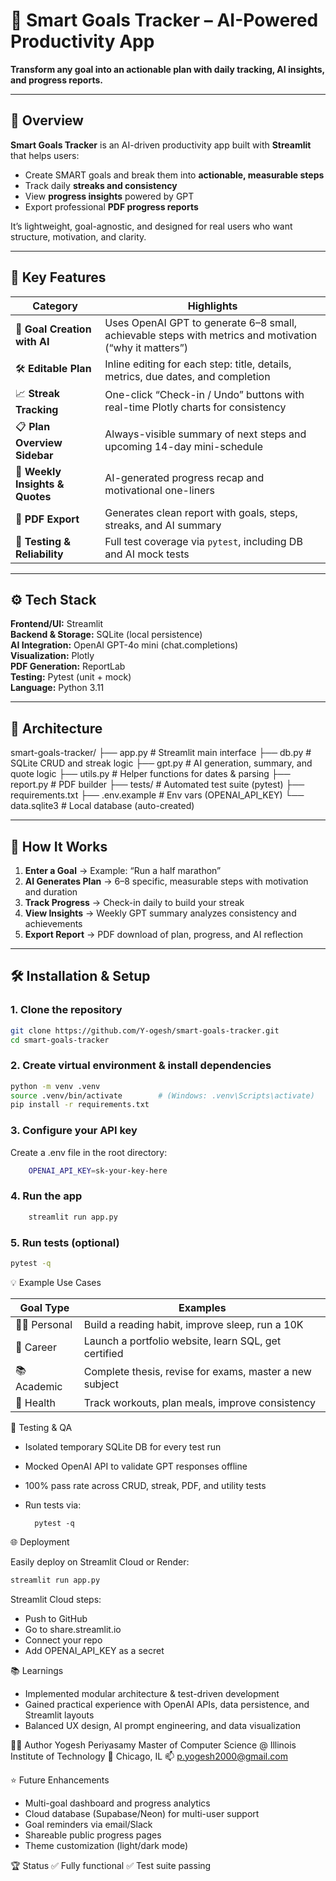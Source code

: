 # 🎯 Smart Goals Tracker – AI-Powered Productivity App

**Transform any goal into an actionable plan with daily tracking, AI insights, and progress reports.**

---

## 🚀 Overview

**Smart Goals Tracker** is an AI-driven productivity app built with **Streamlit** that helps users:
- Create SMART goals and break them into **actionable, measurable steps**
- Track daily **streaks and consistency**
- View **progress insights** powered by GPT
- Export professional **PDF progress reports**

It’s lightweight, goal-agnostic, and designed for real users who want structure, motivation, and clarity.

---

## 🧠 Key Features

| Category | Highlights |
|-----------|-------------|
| 🎯 **Goal Creation with AI** | Uses OpenAI GPT to generate 6–8 small, achievable steps with metrics and motivation (“why it matters”) |
| 🛠 **Editable Plan** | Inline editing for each step: title, details, metrics, due dates, and completion |
| 📈 **Streak Tracking** | One-click “Check-in / Undo” buttons with real-time Plotly charts for consistency |
| 📋 **Plan Overview Sidebar** | Always-visible summary of next steps and upcoming 14-day mini-schedule |
| 🧾 **Weekly Insights & Quotes** | AI-generated progress recap and motivational one-liners |
| 📄 **PDF Export** | Generates clean report with goals, steps, streaks, and AI summary |
| 🧪 **Testing & Reliability** | Full test coverage via `pytest`, including DB and AI mock tests |

---

## ⚙️ Tech Stack

**Frontend/UI:** Streamlit  
**Backend & Storage:** SQLite (local persistence)  
**AI Integration:** OpenAI GPT-4o mini (chat.completions)  
**Visualization:** Plotly  
**PDF Generation:** ReportLab  
**Testing:** Pytest (unit + mock)  
**Language:** Python 3.11  

---

## 🧩 Architecture
smart-goals-tracker/
├── app.py # Streamlit main interface
├── db.py # SQLite CRUD and streak logic
├── gpt.py # AI generation, summary, and quote logic
├── utils.py # Helper functions for dates & parsing
├── report.py # PDF builder
├── tests/ # Automated test suite (pytest)
├── requirements.txt
├── .env.example # Env vars (OPENAI_API_KEY)
└── data.sqlite3 # Local database (auto-created)


---

## 🧭 How It Works

1. **Enter a Goal** → Example: “Run a half marathon”  
2. **AI Generates Plan** → 6–8 specific, measurable steps with motivation and duration  
3. **Track Progress** → Check-in daily to build your streak  
4. **View Insights** → Weekly GPT summary analyzes consistency and achievements  
5. **Export Report** → PDF download of plan, progress, and AI reflection  

---

## 🛠️ Installation & Setup

###  1. Clone the repository

```bash
git clone https://github.com/Y-ogesh/smart-goals-tracker.git
cd smart-goals-tracker
```

###  2. Create virtual environment & install dependencies

```bash
python -m venv .venv
source .venv/bin/activate        # (Windows: .venv\Scripts\activate)
pip install -r requirements.txt
```
###  3. Configure your API key

Create a .env file in the root directory:

```bash
    OPENAI_API_KEY=sk-your-key-here
```

###  4. Run the app

```bash
    streamlit run app.py
```

###  5. Run tests (optional)

```bash
pytest -q
```

💡 Example Use Cases

| Goal Type      | Examples                                                |
| -------------- | ------------------------------------------------------- |
| 🧍‍♂️ Personal | Build a reading habit, improve sleep, run a 10K         |
| 💼 Career      | Launch a portfolio website, learn SQL, get certified    |
| 📚 Academic    | Complete thesis, revise for exams, master a new subject |
| 🧘 Health      | Track workouts, plan meals, improve consistency         |



🧪 Testing & QA

- Isolated temporary SQLite DB for every test run
- Mocked OpenAI API to validate GPT responses offline
- 100% pass rate across CRUD, streak, PDF, and utility tests
- Run tests via:

        pytest -q


🌐 Deployment

Easily deploy on Streamlit Cloud or Render:
```bash
streamlit run app.py
```

Streamlit Cloud steps:
- Push to GitHub
- Go to share.streamlit.io
- Connect your repo
- Add OPENAI_API_KEY as a secret


📚 Learnings

- Implemented modular architecture & test-driven development
- Gained practical experience with OpenAI APIs, data persistence, and Streamlit layouts
- Balanced UX design, AI prompt engineering, and data visualization


🧑‍💻 Author
Yogesh Periyasamy
Master of Computer Science @ Illinois Institute of Technology
📍 Chicago, IL
📫 p.yogesh2000@gmail.com


⭐ Future Enhancements
- Multi-goal dashboard and progress analytics
- Cloud database (Supabase/Neon) for multi-user support
- Goal reminders via email/Slack
- Shareable public progress pages
- Theme customization (light/dark mode)


🏆 Status
✅ Fully functional
✅ Test suite passing